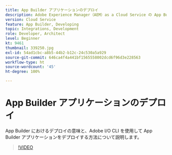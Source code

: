 ```yaml
---
title: App Builder アプリケーションのデプロイ
description: Adobe Experience Manager（AEM）as a Cloud Service の App Builder アプリケーションをデプロイする方法について説明します。
version: Cloud Service
feature: App Builder, Developing
topic: Integrations, Development
role: Developer, Architect
level: Beginner
kt: 9461
thumbnail: 339250.jpg
exl-id: 54ad1cbc-a8b5-44b2-b12c-24c530a5a929
source-git-commit: 646ca4f4a441bf1565558002dcd6f96d3e228563
workflow-type: ht
source-wordcount: '45'
ht-degree: 100%

---
```


# App Builder アプリケーションのデプロイ

App Builder におけるデプロイの意味と、Adobe I/O CLI を使用して App Builder アプリケーションをデプロイする方法について説明します。

>[!VIDEO](https://video.tv.adobe.com/v/339250/?quality=12&learn=on)
